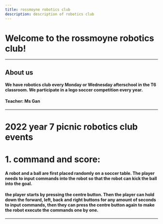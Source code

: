 ```yaml
---
title: rossmoyne robotics club
description: description of robotics club
---
```


<script src="/js/changetitle.js" defer></script>

# Welcome to the rossmoyne robotics club!
---
## About us
#### We have robotics club every Monday or Wednesday afterschool in the T6 classroom. We participate in a lego soccer competition every year.

#### Teacher: Ms Gan
---
# 2022 year 7 picnic robotics club events

# 1. command and score:
#### A robot and a ball are first placed randomly on a soccer table. The player needs to input commands into the robot so that the robot can kick the ball into the goal.

#### the player starts by pressing the centre button. Then the player can hold down the forward, left, back and right buttons for any amount of seconds to input commands, then they can press the centre button again to make the robot execute the commands one by one.
---